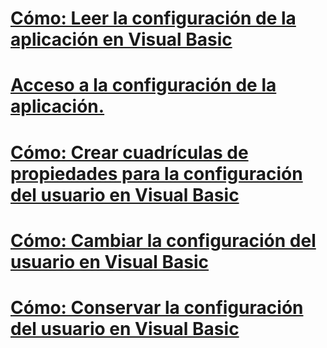 # [Cómo: Leer la configuración de la aplicación en Visual Basic](how-to-read-application-settings.md)
# [Acceso a la configuración de la aplicación.](accessing-application-settings.md)
# [Cómo: Crear cuadrículas de propiedades para la configuración del usuario en Visual Basic](how-to-create-property-grids-for-user-settings.md)
# [Cómo: Cambiar la configuración del usuario en Visual Basic](how-to-change-user-settings.md)
# [Cómo: Conservar la configuración del usuario en Visual Basic](how-to-persist-user-settings.md)

